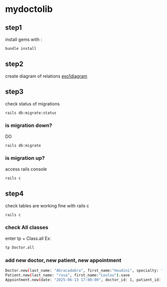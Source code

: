 # mydoctolib

## step1
install gems with :
```bash
bundle install
```

## step2
create diagram of relations
[exo1diagram](exo1.drawio)

## step3
check status of migrations
```bash
rails db:migrate:status
```

### is migration down?
DO
```bash
rails db:migrate
```

### is migration up?
access rails console
```bash
rails c
```

## step4
check tables are working fine with rails c
```bash
rails c
```

### check All classes
enter tp + Class.all
Ex:
```bash
tp Doctor.all
```
### add new doctor, new patient, new appointment
```bash
Doctor.new(last_name: "Abracadabra", first_name:"Houdini", specialty: "GP", zip_code: "92100").save
Patient.new(last_name: "rosa", first_name:"Loulou").save
Appointment.new(date: "2025-06-13 17:00:00", doctor_id: 1, patient_id: 1).save
```